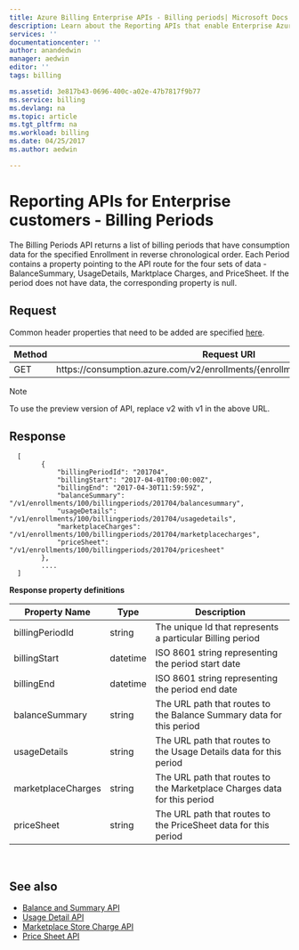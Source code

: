 ```yaml
---
title: Azure Billing Enterprise APIs - Billing periods| Microsoft Docs
description: Learn about the Reporting APIs that enable Enterprise Azure customers to pull consumption data programmatically.
services: ''
documentationcenter: ''
author: anandedwin
manager: aedwin
editor: ''
tags: billing

ms.assetid: 3e817b43-0696-400c-a02e-47b7817f9b77
ms.service: billing
ms.devlang: na
ms.topic: article
ms.tgt_pltfrm: na
ms.workload: billing
ms.date: 04/25/2017
ms.author: aedwin

---
```

# Reporting APIs for Enterprise customers - Billing Periods

The Billing Periods API returns a list of billing periods that have consumption data for the specified Enrollment in reverse chronological order. Each Period contains a property pointing to the API route for the four sets of data - BalanceSummary, UsageDetails, Marktplace Charges, and PriceSheet. If the period does not have data, the corresponding property is null.


## Request
Common header properties that need to be added are specified [here](https://docs.microsoft.com/azure/billing/billing-enterprise-api).

|Method | Request URI|
|-|-|
|GET| https:\//consumption.azure.com/v2/enrollments/{enrollmentNumber}/billingperiods|

> [!Note]
> To use the preview version of API, replace v2 with v1 in the above URL.
>

## Response



  	  [
		    {
    		  	"billingPeriodId": "201704",
      			"billingStart": "2017-04-01T00:00:00Z",
      			"billingEnd": "2017-04-30T11:59:59Z",
				"balanceSummary": "/v1/enrollments/100/billingperiods/201704/balancesummary",
      			"usageDetails": "/v1/enrollments/100/billingperiods/201704/usagedetails",
      			"marketplaceCharges": "/v1/enrollments/100/billingperiods/201704/marketplacecharges",
      			"priceSheet": "/v1/enrollments/100/billingperiods/201704/pricesheet"
    		},    		
			....
  	  ]


**Response property definitions**

|Property Name| Type| Description|
|-|-|-|
|billingPeriodId| string| The unique Id that represents a particular Billing period|
|billingStart| datetime| ISO 8601 string representing the period start date|
|billingEnd| datetime| ISO 8601 string representing the period end date|
|balanceSummary| string| The URL path that routes to the Balance Summary data for this period|
|usageDetails| string| The URL path that routes to the Usage Details data for this period|
|marketplaceCharges| string| The URL path that routes to the Marketplace Charges data for this period|
|priceSheet| string| The URL path that routes to the PriceSheet data for this period|

<br/>

## See also

* [Balance and Summary API](billing-enterprise-api-balance-summary.md)
* [Usage Detail API](billing-enterprise-api-usage-detail.md)
* [Marketplace Store Charge API](billing-enterprise-api-marketplace-storecharge.md)
* [Price Sheet API](billing-enterprise-api-pricesheet.md)
